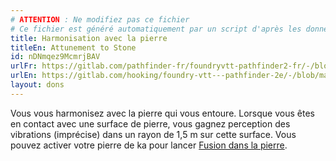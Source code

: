 ```yaml
---
# ATTENTION : Ne modifiez pas ce fichier
# Ce fichier est généré automatiquement par un script d'après les données du module Foundry VTT officiel et de sa traduction
title: Harmonisation avec la pierre
titleEn: Attunement to Stone
id: nDNmqez9McmrjBAV
urlFr: https://gitlab.com/pathfinder-fr/foundryvtt-pathfinder2-fr/-/blob/master/data/feats/nDNmqez9McmrjBAV.htm
urlEn: https://gitlab.com/hooking/foundry-vtt---pathfinder-2e/-/blob/master/packs/data/feats.db/attunement-to-stone.json
layout: dons
---
```

Vous vous harmonisez avec la pierre qui vous entoure. Lorsque vous êtes en contact avec une surface de pierre, vous gagnez perception des vibrations (imprécise) dans un rayon de 1,5 m sur cette surface. Vous pouvez activer votre pierre de ka pour lancer [Fusion dans la pierre](../sorts/fusion-dans-la-pierre.html).
